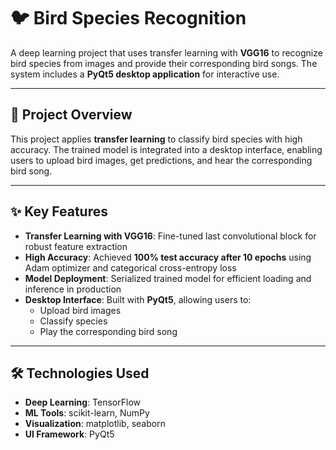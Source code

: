 # 🐦 Bird Species Recognition

A deep learning project that uses transfer learning with **VGG16** to recognize bird species from images and provide their corresponding bird songs. The system includes a **PyQt5 desktop application** for interactive use.

---

## 🎯 Project Overview

This project applies **transfer learning** to classify bird species with high accuracy. The trained model is integrated into a desktop interface, enabling users to upload bird images, get predictions, and hear the corresponding bird song.

---

## ✨ Key Features

- **Transfer Learning with VGG16**: Fine-tuned last convolutional block for robust feature extraction  
- **High Accuracy**: Achieved **100% test accuracy after 10 epochs** using Adam optimizer and categorical cross-entropy loss  
- **Model Deployment**: Serialized trained model for efficient loading and inference in production  
- **Desktop Interface**: Built with **PyQt5**, allowing users to:  
  - Upload bird images  
  - Classify species  
  - Play the corresponding bird song  

---

## 🛠️ Technologies Used

- **Deep Learning**: TensorFlow  
- **ML Tools**: scikit-learn, NumPy  
- **Visualization**: matplotlib, seaborn  
- **UI Framework**: PyQt5  